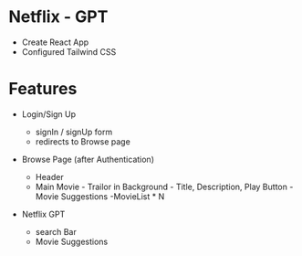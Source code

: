 # Netflix - GPT

- Create React App
- Configured Tailwind CSS

# Features

- Login/Sign Up
  - signIn / signUp form
  - redirects to Browse page

- Browse Page (after Authentication)
  - Header
  - Main Movie
        - Trailor in Background
        - Title, Description, Play Button
        - Movie Suggestions
            -MovieList * N

- Netflix GPT
    - search Bar
    - Movie Suggestions